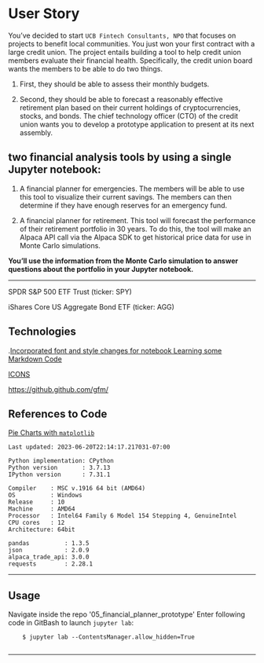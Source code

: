 # User Story

You’ve decided to start `UCB Fintech Consultants, NPO` that focuses on projects to benefit local communities. You just won your first contract with a large credit union. The project entails building a tool to help credit union members evaluate their financial health. Specifically, the credit union board wants the members to be able to do two things. 

1) First, they should be able to assess their monthly budgets. 

2) Second, they should be able to forecast a reasonably effective retirement plan based on their current holdings of cryptocurrencies, stocks, and bonds. The chief technology officer (CTO) of the credit union wants you to develop a prototype application to present at its next assembly.

## two financial analysis tools by using a single Jupyter notebook:

1) A financial planner for emergencies. The members will be able to use this tool to visualize their current savings. The members can then determine if they have enough reserves for an emergency fund.

2) A financial planner for retirement. This tool will forecast the performance of their retirement portfolio in 30 years. To do this, the tool will make an Alpaca API call via the Alpaca SDK to get historical price data for use in Monte Carlo simulations.

**You’ll use the information from the Monte Carlo simulation to answer questions about the portfolio in your Jupyter notebook.**


----
SPDR S&P 500 ETF Trust (ticker: SPY) 

iShares Core US Aggregate Bond ETF (ticker: AGG)


## Technologies

.[Incorporated font and style changes for notebook Learning some Markdown Code](https://www.markdownguide.org/)

[ICONS](https://fontawesome.com/icons)

https://github.github.com/gfm/


## References to Code

[Pie Charts with `matplotlib`](https://matplotlib.org/stable/api/_as_gen/matplotlib.pyplot.pie.html)

```
Last updated: 2023-06-20T22:14:17.217031-07:00

Python implementation: CPython
Python version       : 3.7.13
IPython version      : 7.31.1

Compiler    : MSC v.1916 64 bit (AMD64)
OS          : Windows
Release     : 10
Machine     : AMD64
Processor   : Intel64 Family 6 Model 154 Stepping 4, GenuineIntel
CPU cores   : 12
Architecture: 64bit

pandas          : 1.3.5
json            : 2.0.9
alpaca_trade_api: 3.0.0
requests        : 2.28.1
```

---

## Usage

Navigate inside the repo '05_financial_planner_prototype'
Enter following code in GitBash to launch `jupyter lab`: 

```
    $ jupyter lab --ContentsManager.allow_hidden=True
   
```


    
---

